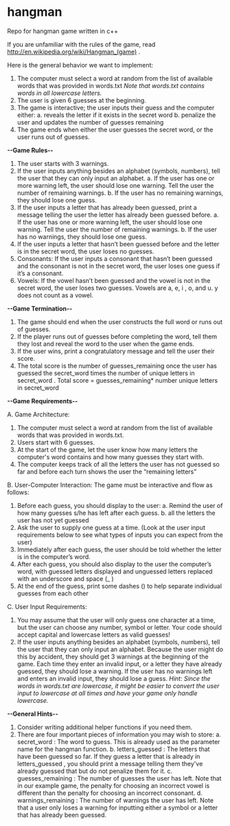 # hangman
Repo for hangman game written in c++

If you are unfamiliar with the rules of
the game, read
http://en.wikipedia.org/wiki/Hangman_(game) .

Here is the general behavior we want to implement:
1. The computer must select a word at random from the list of available words that was provided in words.txt
_Note that words.txt contains words in all lowercase letters._
2. The user is given 6 guesses at the beginning.
3. The game is interactive; the user inputs their guess and the computer either:
  a. reveals the letter if it exists in the secret word
  b. penalize the user and updates the number of guesses remaining
4. The game ends when either the user guesses the secret word, or the user runs out of guesses.

**--Game Rules--**
1. The user starts with 3 warnings.
2. If the user inputs anything besides an alphabet (symbols, numbers), tell the user that they can only input an alphabet.
  a. If the user has one or more warning left, the user should lose one warning. Tell the user the number of remaining warnings.
  b. If the user has no remaining warnings, they should lose one guess.
3. If the user inputs a letter that has already been guessed, print a message telling the user the letter has already been guessed before.
  a. If the user has one or more warning left, the user should lose one warning. Tell the user the number of remaining warnings.
  b. If the user has no warnings, they should lose one guess.
4. If the user inputs a letter that hasn’t been guessed before and the letter is in the secret word, the user loses no guesses.
5. Consonants: If the user inputs a consonant that hasn’t been guessed and the consonant is not in the secret word, the user loses one guess if it’s a consonant.
6. Vowels: If the vowel hasn’t been guessed and the vowel is not in the secret word, the user loses two guesses. Vowels are a, e, i , o, and u. y does not count as a vowel.

**--Game Termination--**
1. The game should end when the user constructs the full word or runs out of guesses.
2. If the player runs out of guesses before completing the word, tell them they lost and reveal the word
to the user when the game ends.
3. If the user wins, print a congratulatory message and tell the user their score.
4. The total score is the number of guesses_remaining once the user has guessed the secret_word times
the number of unique letters in secret_word .
Total score = guesses_remaining* number unique letters in secret_word

**--Game Requirements--**

A. Game Architecture:
1. The computer must select a word at random from the list of available words that was provided in words.txt.
2. Users start with 6 guesses.
3. At the start of the game, let the user know how many letters the computer's word contains and how many guesses they start with.
4. The computer keeps track of all the letters the user has not guessed so far and before each turn shows the user the “remaining letters”

B. User-Computer Interaction:
The game must be interactive and flow as follows:
1. Before each guess, you should display to the user:
  a. Remind the user of how many guesses s/he has left after each guess.
  b. all the letters the user has not yet guessed
2. Ask the user to supply one guess at a time. (Look at the user input requirements below to see what types of inputs you can expect from the user)
3. Immediately after each guess, the user should be told whether the letter is in the computer’s word.
4. After each guess, you should also display to the user the computer’s word, with guessed letters displayed and unguessed letters replaced with an underscore and space (_ )
5. At the end of the guess, print some dashes () to help separate individual guesses from each other

C. User Input Requirements:
1. You may assume that the user will only guess one character at a time, but the user can choose any number, symbol or letter. Your code should accept capital and lowercase letters as valid guesses!
2. If the user inputs anything besides an alphabet (symbols, numbers), tell the user that they can only input an alphabet. Because the user might do this by accident, they should get 3 warnings at the beginning of the game. Each time they enter an invalid input, or a letter they have already guessed, they should lose a warning. If the user has no warnings left and enters an invalid input, they should lose a guess.
  _Hint: Since the words in words.txt are lowercase, it might be easier to convert the user input to lowercase at all times and have your game only handle lowercase._

**--General Hints--**
1. Consider writing additional helper functions if you need them.
2. There are four important pieces of information you may wish to store:
  a. secret_word : The word to guess. This is already used as the parameter name for the hangman function.
  b. letters_guessed : The letters that have been guessed so far. If they guess a letter that is already in letters_guessed , you should print a message telling them they've already guessed that but do not penalize them for it.
  c. guesses_remaining : The number of guesses the user has left. Note that in our example game, the penalty for choosing an incorrect vowel is different than the penalty for choosing an incorrect consonant.
  d. warnings_remaining : The number of warnings the user has left. Note that a user only loses a warning for inputting either a symbol or a letter that has already been guessed.
